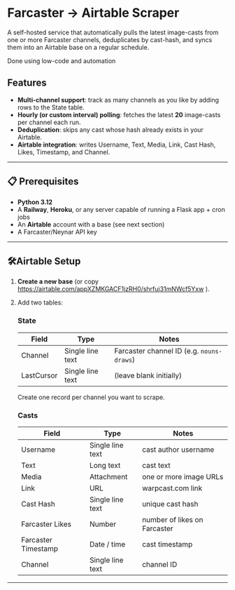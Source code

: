 # Farcaster → Airtable Scraper

A self-hosted service that automatically pulls the latest image-casts from one or more Farcaster channels, deduplicates by cast-hash, and syncs them into an Airtable base on a regular schedule.

Done using low-code and automation

##  Features

- **Multi-channel support**: track as many channels as you like by adding rows to the State table.  
- **Hourly (or custom interval) polling**: fetches the latest **20** image-casts per channel each run.  
- **Deduplication**: skips any cast whose hash already exists in your Airtable.  
- **Airtable integration**: writes Username, Text, Media, Link, Cast Hash, Likes, Timestamp, and Channel.  

---

## 📋 Prerequisites

- **Python 3.12**  
- A **Railway**, **Heroku**, or any server capable of running a Flask app + cron jobs  
- An **Airtable** account with a base (see next section)  
- A Farcaster/Neynar API key  

---

## 🛠Airtable Setup

1. **Create a new base** (or copy https://airtable.com/appXZMKGACF1jzRH0/shrfui31mNWcf5Yxw ).  
2. Add two tables:

   ### **State**  
   | Field       | Type              | Notes                                     |
   | ----------- | ----------------- | ----------------------------------------- |
   | Channel     | Single line text  | Farcaster channel ID (e.g. `nouns-draws`) |
   | LastCursor  | Single line text  | (leave blank initially)                   |

   Create one record per channel you want to scrape.

   ### **Casts**  
   | Field                | Type               | Notes                                    |
   | -------------------- | ------------------ | ---------------------------------------- |
   | Username             | Single line text   | cast author username                     |
   | Text                 | Long text          | cast text                                |
   | Media                | Attachment         | one or more image URLs                   |
   | Link                 | URL                | warpcast.com link                        |
   | Cast Hash            | Single line text   | unique cast hash                         |
   | Farcaster Likes      | Number             | number of likes on Farcaster             |
   | Farcaster Timestamp  | Date / time        | cast timestamp                           |
   | Channel              | Single line text   | channel ID                               |

---



